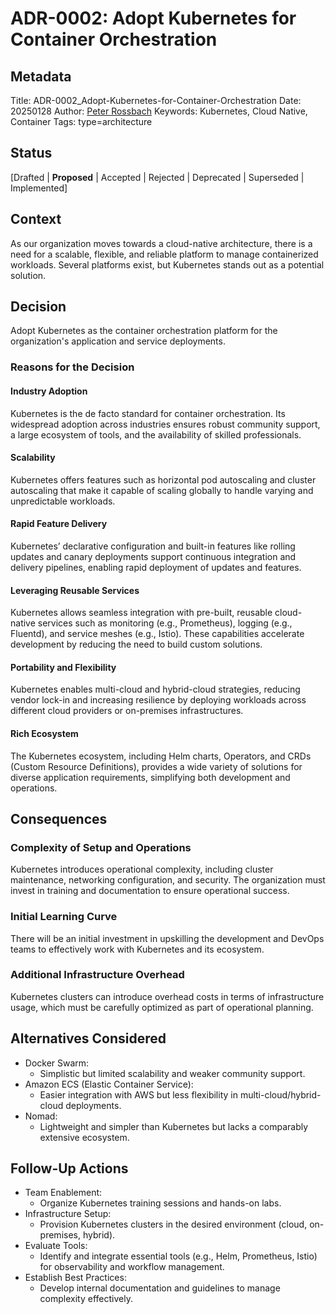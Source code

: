 # ADR-0002: Adopt Kubernetes for Container Orchestration

## Metadata

Title:  ADR-0002_Adopt-Kubernetes-for-Container-Orchestration
Date:   20250128
Author: [Peter Rossbach](mailto://peter.rossbach@bee42.com)
Keywords: Kubernetes, Cloud Native, Container
Tags: type=architecture

## Status

[Drafted | __Proposed__ | Accepted | Rejected | Deprecated | Superseded | Implemented]

## Context

As our organization moves towards a cloud-native architecture, there is a need for a scalable, flexible, and reliable platform to manage containerized workloads. Several platforms exist, but Kubernetes stands out as a potential solution.

## Decision

Adopt Kubernetes as the container orchestration platform for the organization's application and service deployments.

### Reasons for the Decision

#### Industry Adoption

Kubernetes is the de facto standard for container orchestration. Its widespread adoption across industries ensures robust community support, a large ecosystem of tools, and the availability of skilled professionals.

#### Scalability

Kubernetes offers features such as horizontal pod autoscaling and cluster autoscaling that make it capable of scaling globally to handle varying and unpredictable workloads.

#### Rapid Feature Delivery

Kubernetes’ declarative configuration and built-in features like rolling updates and canary deployments support continuous integration and delivery pipelines, enabling rapid deployment of updates and features.

#### Leveraging Reusable Services

Kubernetes allows seamless integration with pre-built, reusable cloud-native services such as monitoring (e.g., Prometheus), logging (e.g., Fluentd), and service meshes (e.g., Istio). These capabilities accelerate development by reducing the need to build custom solutions.

#### Portability and Flexibility

Kubernetes enables multi-cloud and hybrid-cloud strategies, reducing vendor lock-in and increasing resilience by deploying workloads across different cloud providers or on-premises infrastructures.

#### Rich Ecosystem

The Kubernetes ecosystem, including Helm charts, Operators, and CRDs (Custom Resource Definitions), provides a wide variety of solutions for diverse application requirements, simplifying both development and operations.

## Consequences

### Complexity of Setup and Operations

Kubernetes introduces operational complexity, including cluster maintenance, networking configuration, and security. The organization must invest in training and documentation to ensure operational success.

### Initial Learning Curve

There will be an initial investment in upskilling the development and DevOps teams to effectively work with Kubernetes and its ecosystem.

### Additional Infrastructure Overhead

Kubernetes clusters can introduce overhead costs in terms of infrastructure usage, which must be carefully optimized as part of operational planning.

## Alternatives Considered

* Docker Swarm:
  * Simplistic but limited scalability and weaker community support.
* Amazon ECS (Elastic Container Service):
  * Easier integration with AWS but less flexibility in multi-cloud/hybrid-cloud deployments.
* Nomad:
  * Lightweight and simpler than Kubernetes but lacks a comparably extensive ecosystem.

## Follow-Up Actions

* Team Enablement:
  * Organize Kubernetes training sessions and hands-on labs.
* Infrastructure Setup:
  * Provision Kubernetes clusters in the desired environment (cloud, on-premises, hybrid).
* Evaluate Tools:
  * Identify and integrate essential tools (e.g., Helm, Prometheus, Istio) for observability and workflow management.
* Establish Best Practices:
  * Develop internal documentation and guidelines to manage complexity effectively.
